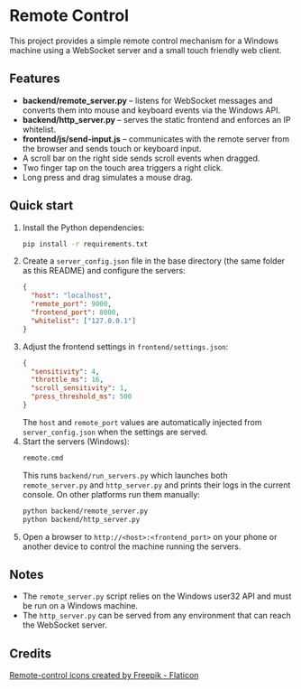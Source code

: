 # Remote Control

This project provides a simple remote control mechanism for a Windows machine using a WebSocket server and a small touch friendly web client.

## Features

- **backend/remote_server.py** – listens for WebSocket messages and converts them into mouse and keyboard events via the Windows API.
- **backend/http_server.py** – serves the static frontend and enforces an IP whitelist.
- **frontend/js/send-input.js** – communicates with the remote server from the browser and sends touch or keyboard input.
- A scroll bar on the right side sends scroll events when dragged.
- Two finger tap on the touch area triggers a right click.
- Long press and drag simulates a mouse drag.

## Quick start

1. Install the Python dependencies:
   ```bash
   pip install -r requirements.txt
   ```
2. Create a `server_config.json` file in the base directory (the same folder as this README) and configure the servers:
   ```json
   {
     "host": "localhost",
     "remote_port": 9000,
     "frontend_port": 8000,
     "whitelist": ["127.0.0.1"]
   }
   ```
3. Adjust the frontend settings in `frontend/settings.json`:
   ```json
   {
     "sensitivity": 4,
     "throttle_ms": 16,
     "scroll_sensitivity": 1,
     "press_threshold_ms": 500
   }
   ```
   The `host` and `remote_port` values are automatically injected from
   `server_config.json` when the settings are served.
4. Start the servers (Windows):
   ```cmd
   remote.cmd
   ```
   This runs `backend/run_servers.py` which launches both `remote_server.py` and `http_server.py` and prints their logs in the current console.
   On other platforms run them manually:
   ```bash
   python backend/remote_server.py
   python backend/http_server.py
   ```
5. Open a browser to `http://<host>:<frontend_port>` on your phone or another device to control the machine running the servers.

## Notes

- The `remote_server.py` script relies on the Windows user32 API and must be run on a Windows machine.
- The `http_server.py` can be served from any environment that can reach the WebSocket server.

## Credits

[Remote-control icons created by Freepik - Flaticon](https://www.flaticon.com/free-icons/remote-control "remote-control icons")
